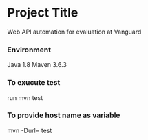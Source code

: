 # Project Title
Web API automation for evaluation at Vanguard

### Environment

Java 1.8
Maven 3.6.3


### To exucute test
run mvn test

### To provide host name as variable
mvn -Durl=<TEST or DEV EVN URL> test
